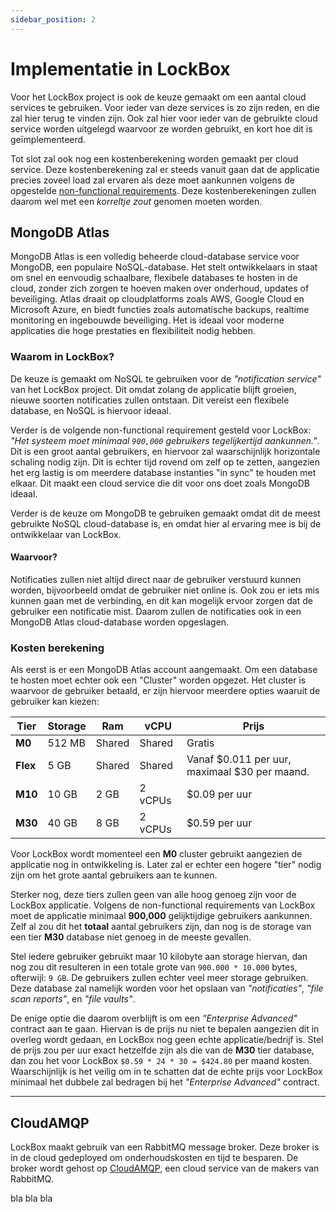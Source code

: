 ```yaml
---
sidebar_position: 2
---
```

# Implementatie in LockBox
Voor het LockBox project is ook de keuze gemaakt om een aantal cloud services te gebruiken. Voor ieder van deze services is zo zijn reden, en die zal hier terug te vinden zijn. Ook zal hier voor ieder van de gebruikte cloud service worden uitgelegd waarvoor ze worden gebruikt, en kort hoe dit is geïmplementeerd. 

Tot slot zal ook nog een kostenberekening worden gemaakt per cloud service. Deze kostenberekening zal er steeds vanuit gaan dat de applicatie precies zoveel load zal ervaren als deze moet aankunnen volgens de opgestelde [non-functional requirements](https://rikdgd.github.io/rikdegoede-s6-docs/docs/Application-Design/analyse-document#non-functional-requirements). Deze kostenberekeningen zullen daarom wel met een *korreltje zout* genomen moeten worden.

## MongoDB Atlas
MongoDB Atlas is een volledig beheerde cloud-database service voor MongoDB, een populaire NoSQL-database. Het stelt ontwikkelaars in staat om snel en eenvoudig schaalbare, flexibele databases te hosten in de cloud, zonder zich zorgen te hoeven maken over onderhoud, updates of beveiliging. Atlas draait op cloudplatforms zoals AWS, Google Cloud en Microsoft Azure, en biedt functies zoals automatische backups, realtime monitoring en ingebouwde beveiliging. Het is ideaal voor moderne applicaties die hoge prestaties en flexibiliteit nodig hebben.

### Waarom in LockBox?
De keuze is gemaakt om NoSQL te gebruiken voor de *"notification service"* van het LockBox project. Dit omdat zolang de applicatie blijft groeien, nieuwe soorten notificaties zullen ontstaan. Dit vereist een flexibele database, en NoSQL is hiervoor ideaal.

Verder is de volgende non-functional requirement gesteld voor LockBox: *"Het systeem moet minimaal `900,000` gebruikers tegelijkertijd aankunnen."*.
Dit is een groot aantal gebruikers, en hiervoor zal waarschijnlijk horizontale schaling nodig zijn. Dit is echter tijd rovend om zelf op te zetten, aangezien het erg lastig is om meerdere database instanties "in sync" te houden met elkaar. Dit maakt een cloud service die dit voor ons doet zoals MongoDB ideaal. 

Verder is de keuze om MongoDB te gebruiken gemaakt omdat dit de meest gebruikte NoSQL cloud-database is, en omdat hier al ervaring mee is bij de ontwikkelaar van LockBox.
#### Waarvoor?
Notificaties zullen niet altijd direct naar de gebruiker verstuurd kunnen worden, bijvoorbeeld omdat de gebruiker niet online is. Ook zou er iets mis kunnen gaan met de verbinding, en dit kan mogelijk ervoor zorgen dat de gebruiker een notificatie mist. Daarom zullen de notificaties ook in een MongoDB Atlas cloud-database worden opgeslagen.

### Kosten berekening
Als eerst is er een MongoDB Atlas account aangemaakt. Om een database te hosten moet echter ook een "Cluster" worden opgezet. Het cluster is waarvoor de gebruiker betaald, er zijn hiervoor meerdere opties waaruit de gebruiker kan kiezen:

| Tier     | Storage | Ram    | vCPU    | Prijs                                         |
| -------- | ------- | ------ | ------- | --------------------------------------------- |
| **M0**   | 512 MB  | Shared | Shared  | Gratis                                        |
| **Flex** | 5 GB    | Shared | Shared  | Vanaf $0.011 per uur, maximaal $30 per maand. |
| **M10**  | 10 GB   | 2 GB   | 2 vCPUs | $0.09 per uur                                 |
| **M30**  | 40 GB   | 8 GB   | 2 vCPUs | $0.59 per uur                                 |

Voor LockBox wordt momenteel een **M0** cluster gebruikt aangezien de applicatie nog in ontwikkeling is. Later zal er echter een hogere "tier" nodig zijn om het grote aantal gebruikers aan te kunnen. 

Sterker nog, deze tiers zullen geen van alle hoog genoeg zijn voor de LockBox applicatie. Volgens de non-functional requirements van LockBox moet de applicatie minimaal **900,000** gelijktijdige gebruikers aankunnen. Zelf al zou dit het **totaal** aantal gebruikers zijn, dan nog is de storage van een tier **M30** database niet genoeg in de meeste gevallen. 

Stel iedere gebruiker gebruikt maar 10 kilobyte aan storage hiervan, dan nog zou dit resulteren in een totale grote van `900.000 * 10.000` bytes, ofterwijl: `9 GB`. De gebruikers zullen echter veel meer storage gebruiken. Deze database zal namelijk worden voor het opslaan van *"notificaties"*, *"file scan reports"*, en *"file vaults"*. 

De enige optie die daarom overblijft is om een *"Enterprise Advanced"* contract aan te gaan. Hiervan is de prijs nu niet te bepalen aangezien dit in overleg wordt gedaan, en LockBox nog geen echte applicatie/bedrijf is. Stel de prijs zou per uur exact hetzelfde zijn als die van de **M30** tier database, dan zou het voor LockBox `$0.59 * 24 * 30 = $424.80` per maand kosten. Waarschijnlijk is het veilig om in te schatten dat de echte prijs voor LockBox minimaal het dubbele zal bedragen bij het *"Enterprise Advanced"* contract. 

---
## CloudAMQP
LockBox maakt gebruik van een RabbitMQ message broker. Deze broker is in de cloud gedeployed om onderhoudskosten en tijd te besparen. De broker wordt gehost op [CloudAMQP](https://www.cloudamqp.com/), een cloud service van de makers van RabbitMQ. 

bla bla bla
